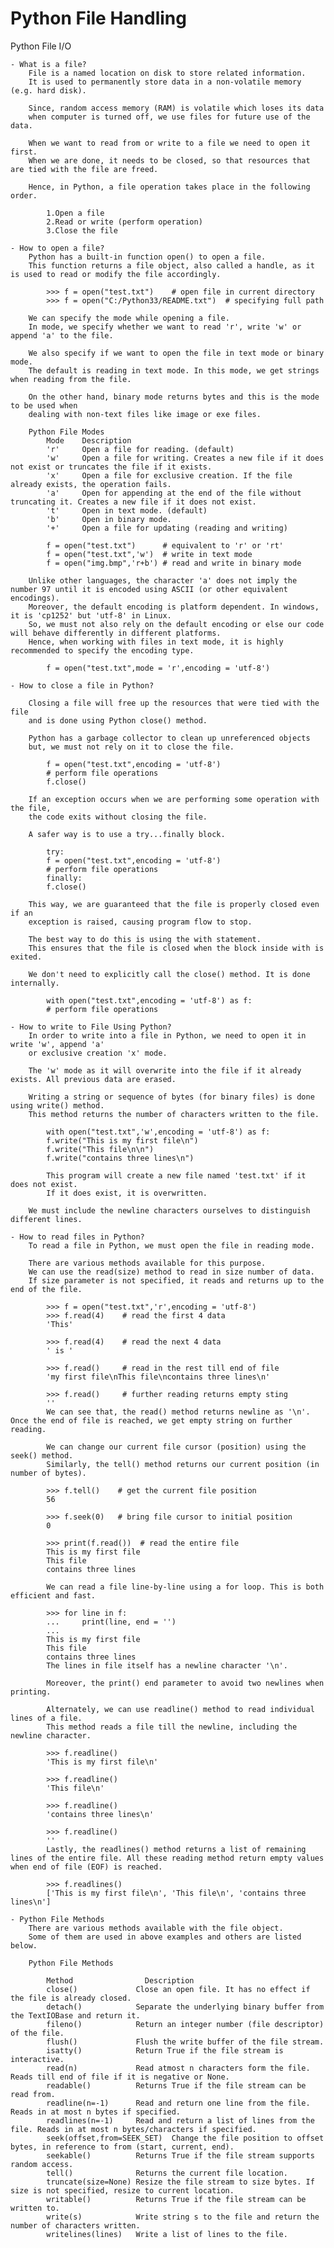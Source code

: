# Python File Handling

Python File I/O

    - What is a file?
        File is a named location on disk to store related information.
        It is used to permanently store data in a non-volatile memory (e.g. hard disk).

        Since, random access memory (RAM) is volatile which loses its data
        when computer is turned off, we use files for future use of the data.

        When we want to read from or write to a file we need to open it first.
        When we are done, it needs to be closed, so that resources that are tied with the file are freed.

        Hence, in Python, a file operation takes place in the following order.

            1.Open a file
            2.Read or write (perform operation)
            3.Close the file

    - How to open a file?
        Python has a built-in function open() to open a file.
        This function returns a file object, also called a handle, as it is used to read or modify the file accordingly.

            >>> f = open("test.txt")    # open file in current directory
            >>> f = open("C:/Python33/README.txt")  # specifying full path

        We can specify the mode while opening a file.
        In mode, we specify whether we want to read 'r', write 'w' or append 'a' to the file.

        We also specify if we want to open the file in text mode or binary mode.
        The default is reading in text mode. In this mode, we get strings when reading from the file.

        On the other hand, binary mode returns bytes and this is the mode to be used when
        dealing with non-text files like image or exe files.

        Python File Modes
            Mode    Description
            'r'     Open a file for reading. (default)
            'w'     Open a file for writing. Creates a new file if it does not exist or truncates the file if it exists.
            'x'     Open a file for exclusive creation. If the file already exists, the operation fails.
            'a'     Open for appending at the end of the file without truncating it. Creates a new file if it does not exist.
            't'     Open in text mode. (default)
            'b'     Open in binary mode.
            '+'     Open a file for updating (reading and writing)

            f = open("test.txt")      # equivalent to 'r' or 'rt'
            f = open("test.txt",'w')  # write in text mode
            f = open("img.bmp",'r+b') # read and write in binary mode

        Unlike other languages, the character 'a' does not imply the number 97 until it is encoded using ASCII (or other equivalent encodings).
        Moreover, the default encoding is platform dependent. In windows, it is 'cp1252' but 'utf-8' in Linux.
        So, we must not also rely on the default encoding or else our code will behave differently in different platforms.
        Hence, when working with files in text mode, it is highly recommended to specify the encoding type.

            f = open("test.txt",mode = 'r',encoding = 'utf-8')

    - How to close a file in Python?

        Closing a file will free up the resources that were tied with the file
        and is done using Python close() method.

        Python has a garbage collector to clean up unreferenced objects
        but, we must not rely on it to close the file.

            f = open("test.txt",encoding = 'utf-8')
            # perform file operations
            f.close()

        If an exception occurs when we are performing some operation with the file,
        the code exits without closing the file.

        A safer way is to use a try...finally block.

            try:
            f = open("test.txt",encoding = 'utf-8')
            # perform file operations
            finally:
            f.close()

        This way, we are guaranteed that the file is properly closed even if an
        exception is raised, causing program flow to stop.

        The best way to do this is using the with statement.
        This ensures that the file is closed when the block inside with is exited.

        We don't need to explicitly call the close() method. It is done internally.

            with open("test.txt",encoding = 'utf-8') as f:
            # perform file operations

    - How to write to File Using Python?
        In order to write into a file in Python, we need to open it in write 'w', append 'a'
        or exclusive creation 'x' mode.

        The 'w' mode as it will overwrite into the file if it already exists. All previous data are erased.

        Writing a string or sequence of bytes (for binary files) is done using write() method.
        This method returns the number of characters written to the file.

            with open("test.txt",'w',encoding = 'utf-8') as f:
            f.write("This is my first file\n")
            f.write("This file\n\n")
            f.write("contains three lines\n")

            This program will create a new file named 'test.txt' if it does not exist.
            If it does exist, it is overwritten.

        We must include the newline characters ourselves to distinguish different lines.

    - How to read files in Python?
        To read a file in Python, we must open the file in reading mode.

        There are various methods available for this purpose.
        We can use the read(size) method to read in size number of data.
        If size parameter is not specified, it reads and returns up to the end of the file.

            >>> f = open("test.txt",'r',encoding = 'utf-8')
            >>> f.read(4)    # read the first 4 data
            'This'

            >>> f.read(4)    # read the next 4 data
            ' is '

            >>> f.read()     # read in the rest till end of file
            'my first file\nThis file\ncontains three lines\n'

            >>> f.read()     # further reading returns empty sting
            ''
            We can see that, the read() method returns newline as '\n'. Once the end of file is reached, we get empty string on further reading.

            We can change our current file cursor (position) using the seek() method.
            Similarly, the tell() method returns our current position (in number of bytes).

            >>> f.tell()    # get the current file position
            56

            >>> f.seek(0)   # bring file cursor to initial position
            0

            >>> print(f.read())  # read the entire file
            This is my first file
            This file
            contains three lines

            We can read a file line-by-line using a for loop. This is both efficient and fast.

            >>> for line in f:
            ...     print(line, end = '')
            ...
            This is my first file
            This file
            contains three lines
            The lines in file itself has a newline character '\n'.

            Moreover, the print() end parameter to avoid two newlines when printing.

            Alternately, we can use readline() method to read individual lines of a file.
            This method reads a file till the newline, including the newline character.

            >>> f.readline()
            'This is my first file\n'

            >>> f.readline()
            'This file\n'

            >>> f.readline()
            'contains three lines\n'

            >>> f.readline()
            ''
            Lastly, the readlines() method returns a list of remaining lines of the entire file. All these reading method return empty values when end of file (EOF) is reached.

            >>> f.readlines()
            ['This is my first file\n', 'This file\n', 'contains three lines\n']

    - Python File Methods
        There are various methods available with the file object.
        Some of them are used in above examples and others are listed below.

        Python File Methods

            Method                Description
            close()             Close an open file. It has no effect if the file is already closed.
            detach()            Separate the underlying binary buffer from the TextIOBase and return it.
            fileno()            Return an integer number (file descriptor) of the file.
            flush()             Flush the write buffer of the file stream.
            isatty()            Return True if the file stream is interactive.
            read(n)             Read atmost n characters form the file. Reads till end of file if it is negative or None.
            readable()          Returns True if the file stream can be read from.
            readline(n=-1)      Read and return one line from the file. Reads in at most n bytes if specified.
            readlines(n=-1)     Read and return a list of lines from the file. Reads in at most n bytes/characters if specified.
            seek(offset,from=SEEK_SET)  Change the file position to offset bytes, in reference to from (start, current, end).
            seekable()          Returns True if the file stream supports random access.
            tell()              Returns the current file location.
            truncate(size=None) Resize the file stream to size bytes. If size is not specified, resize to current location.
            writable()          Returns True if the file stream can be written to.
            write(s)            Write string s to the file and return the number of characters written.
            writelines(lines)   Write a list of lines to the file.